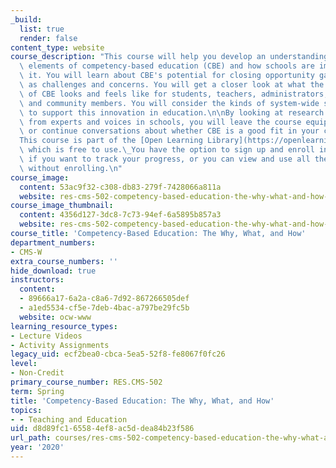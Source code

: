 ```yaml
---
_build:
  list: true
  render: false
content_type: website
course_description: "This course will help you develop an understanding of the characteristic\
  \ elements of competency-based education (CBE) and how schools are implementing\
  \ it. You will learn about CBE's potential for closing opportunity gaps, as well\
  \ as challenges and concerns. You will get a closer look at what the implementation\
  \ of CBE looks and feels like for students, teachers, administrators, families,\
  \ and community members. You will consider the kinds of system-wide shifts necessary\
  \ to support this innovation in education.\n\nBy looking at research and hearing\
  \ from experts and voices in schools, you will leave the course equipped to start\
  \ or continue conversations about whether CBE is a good fit in your context.\n\n\
  This course is part of the [Open Learning Library](https://openlearning.mit.edu/courses-programs/open-learning-library),\
  \ which is free to use.\_You have the option to sign up and enroll in the course\
  \ if you want to track your progress, or you can view and use all the materials\
  \ without enrolling.\n"
course_image:
  content: 53ac9f32-c308-db83-279f-7428066a811a
  website: res-cms-502-competency-based-education-the-why-what-and-how-spring-2020
course_image_thumbnail:
  content: 4356d127-3dc8-7c73-94ef-6a5895b857a3
  website: res-cms-502-competency-based-education-the-why-what-and-how-spring-2020
course_title: 'Competency-Based Education: The Why, What, and How'
department_numbers:
- CMS-W
extra_course_numbers: ''
hide_download: true
instructors:
  content:
  - 89666a17-6a2a-c8a6-7d92-867266505def
  - a1ed5534-cf5e-7deb-4bac-a797be29fc5b
  website: ocw-www
learning_resource_types:
- Lecture Videos
- Activity Assignments
legacy_uid: ecf2bea0-cbca-5ea5-52f8-fe8067f0fc26
level:
- Non-Credit
primary_course_number: RES.CMS-502
term: Spring
title: 'Competency-Based Education: The Why, What, and How'
topics:
- - Teaching and Education
uid: d8d89fc1-6558-4ef8-ac5d-dea84b23f586
url_path: courses/res-cms-502-competency-based-education-the-why-what-and-how-spring-2020
year: '2020'
---
```

